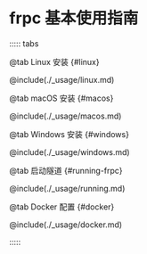 # frpc 基本使用指南

::::: tabs

@tab Linux 安装 {#linux}

@include(./_usage/linux.md)

@tab macOS 安装 {#macos}

@include(./_usage/macos.md)

@tab Windows 安装 {#windows}

@include(./_usage/windows.md)

@tab 启动隧道 {#running-frpc}

@include(./_usage/running.md)

@tab Docker 配置 {#docker}

@include(./_usage/docker.md)

:::::
